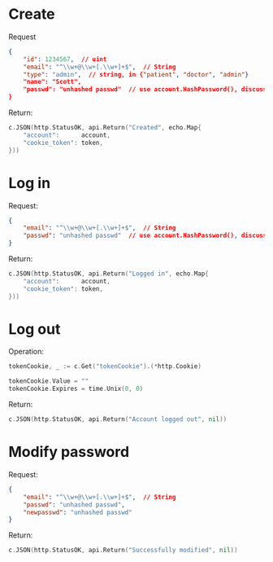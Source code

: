 # Create

Request

```json
{
    "id": 1234567,  // uint
    "email": "^\\w+@\\w+[.\\w+]+$",  // String
    "type": "admin",  // string, in {"patient", "doctor", "admin"}
    "name": "Scott",
    "passwd": "unhashed passwd"  // use account.HashPassword(), discuss later
}
```

Return:

```go
c.JSON(http.StatusOK, api.Return("Created", echo.Map{
    "account":      account,
    "cookie_token": token,
}))
```

# Log in

Request:

```json
{
    "email": "^\\w+@\\w+[.\\w+]+$",  // String
    "passwd": "unhashed passwd"  // use account.HashPassword(), discuss later
}
```

Return:

```go
c.JSON(http.StatusOK, api.Return("Logged in", echo.Map{
    "account":      account,
    "cookie_token": token,
}))
```

# Log out

Operation:

```go
tokenCookie, _ := c.Get("tokenCookie").(*http.Cookie)

tokenCookie.Value = ""
tokenCookie.Expires = time.Unix(0, 0)
```

Return:

```go
c.JSON(http.StatusOK, api.Return("Account logged out", nil))
```

# Modify password

Request:

```json
{
    "email": "^\\w+@\\w+[.\\w+]+$",  // String
    "passwd": "unhashed passwd",
    "newpasswd": "unhashed passwd"
}
```

Return:

```go
c.JSON(http.StatusOK, api.Return("Successfully modified", nil))
```

